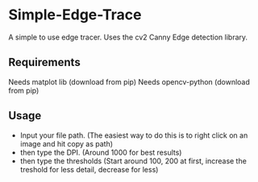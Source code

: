 # Simple-Edge-Trace
A simple to use edge tracer. Uses the cv2 Canny Edge detection library.

## Requirements 
Needs matplot lib (download from pip)
Needs opencv-python (download from pip)

## Usage
- Input your file path. (The easiest way to do this is to right click on an image and hit copy as path) <br>
- then type the DPI. (Around 1000 for best results)<br>
- then type the thresholds (Start around 100, 200 at first, increase the treshold for less detail, decrease for less)<br>
